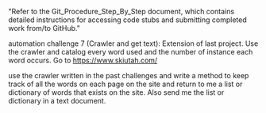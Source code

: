 "Refer to the Git_Procedure_Step_By_Step document, which contains detailed instructions for accessing code stubs and submitting completed work from/to GitHub." 

automation challenge 7 (Crawler and get text):
Extension of last project.  Use the crawler and catalog every word used and the number of instance each word occurs.
Go to https://www.skiutah.com/

use the crawler written in the past challenges and write a method to keep track of all the words on each page on the site and return to me a list or dictionary of words that exists on the site.  Also send me the list or dictionary in a text document.